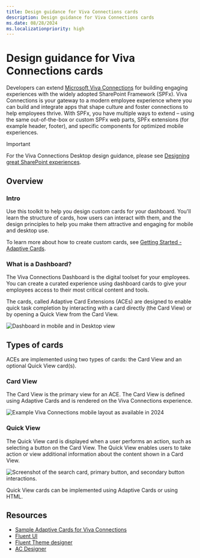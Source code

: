 ```yaml
---
title: Design guidance for Viva Connections cards
description: Design guidance for Viva Connections cards
ms.date: 08/28/2024
ms.localizationpriority: high
---
```

# Design guidance for Viva Connections cards

Developers can extend [Microsoft Viva Connections](https://www.microsoft.com/microsoft-viva) for building engaging experiences with the widely adopted SharePoint Framework (SPFx). Viva Connections is your gateway to a modern employee experience where you can build and integrate apps that shape culture and foster connections to help employees thrive. With SPFx, you have multiple ways to extend – using the same out-of-the-box or custom SPFx web parts, SPFx extensions (for example header, footer), and specific components for optimized mobile experiences.

> [!IMPORTANT]
> For the Viva Connections Desktop design guidance, please see [Designing great SharePoint experiences](/sharepoint/dev/design/design-guidance-overview).

## Overview

### Intro

Use this toolkit to help you design custom cards for your dashboard. You'll learn the structure of cards, how users can interact with them, and the design principles to help you make them attractive and engaging for mobile and desktop use.

To learn more about how to create custom cards, see [Getting Started - Adaptive Cards](/adaptive-cards/authoring-cards/getting-started).

### What is a Dashboard?

The Viva Connections Dashboard is the digital toolset for your employees. You can create a curated experience using dashboard cards to give your employees access to their most critical content and tools.

The cards, called Adaptive Card Extensions (ACEs) are designed to enable quick task completion by interacting with a card directly (the Card View) or by opening a Quick View from the Card View.

![Dashboard in mobile and in Desktop view](../../../images/viva-design/viva-design_dashboard_overview.jpg)

## Types of cards

ACEs are implemented using two types of cards: the Card View and an optional Quick View card(s).

### Card View

The Card View is the primary view for an ACE. The Card View is defined using Adaptive Cards and is rendered on the Viva Connections experience.

![Example Viva Connections mobile layout as available in 2024](../images/viva-connections-mobile-and-tablet.png)

### Quick View

The Quick View card is displayed when a user performs an action, such as selecting a button on the Card View. The Quick View enables users to take action or view additional information about the content shown in a Card View.

![Screenshot of the search card, primary button, and secondary button interactions.](../../../images/viva-design/img-search-template.png)

Quick View cards can be implemented using Adaptive Cards or using HTML.

## Resources

- [Sample Adaptive Cards for Viva Connections](https://aka.ms/adaptivecards/samples)
- [Fluent UI](https://developer.microsoft.com/fluentui#/)
- [Fluent Theme designer](https://fluentuipr.z22.web.core.windows.net/heads/master/theming-designer/index.html)
- [AC Designer](https://adaptivecards.io/designer/)
